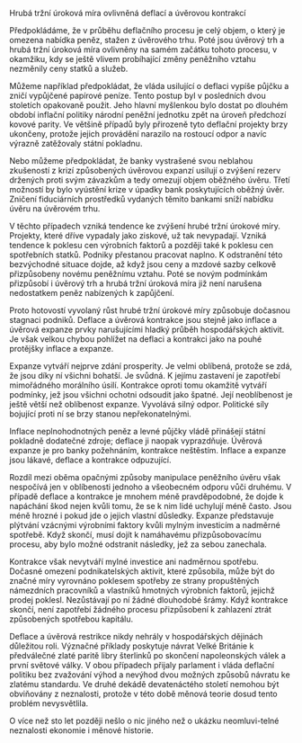 Hrubá tržní úroková míra ovlivněná deflací a úvěrovou kontrakcí

Předpokládáme, že v průběhu deflačního procesu je celý objem, o který je omezena nabídka peněz, stažen z úvěrového trhu. Poté jsou úvěrový trh a hrubá tržní úroková míra ovlivněny na samém začátku tohoto procesu, v okamžiku, kdy se ještě vlivem probíhající změny peněžního vztahu nezměnily ceny statků a služeb.

Můžeme například předpokládat, že vláda usilující o deflaci vypíše půjčku a zničí vypůjčené papírové peníze. Tento postup byl v posledních dvou stoletích opakovaně použit. Jeho hlavní myšlenkou bylo dostat po dlouhém období inflační politiky národní peněžní jednotku zpět na úroveň předchozí kovové parity. Ve většině případů byly přirozeně tyto deflační projekty brzy ukončeny, protože jejich provádění narazilo na rostoucí odpor a navíc výrazně zatěžovaly státní pokladnu.

Nebo můžeme předpokládat, že banky vystrašené svou neblahou zkušeností z krizí způsobených úvěrovou expanzí usilují o zvýšení rezerv držených proti svým závazkům a tedy omezují objem oběžného úvěru. Třetí možností by bylo vyústění krize v úpadky bank poskytujících oběžný úvěr. Zničení fiduciárních prostředků vydaných těmito bankami sníží nabídku úvěru na úvěrovém trhu.

V těchto případech vzniká tendence ke zvýšení hrubé tržní úrokové míry. Projekty, které dříve vypadaly jako ziskové, už tak nevypadají. Vzniká tendence k poklesu cen výrobních faktorů a později také k poklesu cen spotřebních statků. Podniky přestanou pracovat naplno. K odstranění této bezvýchodné situace dojde, až když jsou ceny a mzdové sazby celkově přizpůsobeny novému peněžnímu vztahu. Poté se novým podmínkám přizpůsobí i úvěrový trh a hrubá tržní úroková míra již není narušena nedostatkem peněz nabízených k zapůjčení.

Proto hotovostí vyvolaný růst hrubé tržní úrokové míry způsobuje dočasnou stagnaci podniků. Deflace a úvěrová kontrakce jsou stejně jako inflace a úvěrová expanze prvky narušujícími hladký průběh hospodářských aktivit. Je však velkou chybou pohlížet na deflaci a kontrakci jako na pouhé protějšky inflace a expanze.

Expanze vytváří nejprve zdání prosperity. Je velmi oblíbená, protože se zdá, že jsou díky ní všichni bohatší. Je svůdná. K jejímu zastavení je zapotřebí mimořádného morálního úsilí. Kontrakce oproti tomu okamžitě vytváří podmínky, jež jsou všichni ochotni odsoudit jako špatné. Její neoblíbenost je ještě větší než oblíbenost expanze. Vyvolává silný odpor. Politické síly bojující proti ní se brzy stanou nepřekonatelnými.

Inflace neplnohodnotných peněz a levné půjčky vládě přinášejí státní pokladně dodatečné zdroje; deflace ji naopak vyprazdňuje. Úvěrová expanze je pro banky požehnáním, kontrakce neštěstím. Inflace a expanze jsou lákavé, deflace a kontrakce odpuzující.

Rozdíl mezi oběma opačnými způsoby manipulace peněžního úvěru však nespočívá jen v oblíbenosti jednoho a všeobecném odporu vůči druhému. V případě deflace a kontrakce je mnohem méně pravděpodobné, že dojde k napáchání škod nejen kvůli tomu, že se k nim lidé uchylují méně často. Jsou méně hrozné i pokud jde o jejich vlastní důsledky. Expanze představuje plýtvání vzácnými výrobními faktory kvůli mylným investicím a nadměrné spotřebě. Když skončí, musí dojít k namáhavému přizpůsobovacímu procesu, aby bylo možné odstranit následky, jež za sebou zanechala.

Kontrakce však nevytváří mylné investice ani nadměrnou spotřebu. Dočasné omezení podnikatelských aktivit, které způsobila, může být do značné míry vyrovnáno poklesem spotřeby ze strany propuštěných námezdních pracovníků a vlastníků hmotných výrobních faktorů, jejichž prodej poklesl. Nezůstávají po ní žádné dlouhodobé šrámy. Když kontrakce skončí, není zapotřebí žádného procesu přizpůsobení k zahlazení ztrát způsobených spotřebou kapitálu.

Deflace a úvěrová restrikce nikdy nehrály v hospodářských dějinách důležitou roli. Význačné příklady poskytuje návrat Velké Británie k předválečné zlaté paritě libry šterlinků po skončení napoleonských válek a první světové války. V obou případech přijaly parlament i vláda deflační politiku bez zvažování výhod a nevýhod dvou možných způsobů návratu ke zlatému standardu. Ve druhé dekádě devatenáctého století nemohou být obviňovány z neznalosti, protože v této době měnová teorie dosud tento problém nevysvětlila.

O více než sto let později nešlo o nic jiného než o ukázku neomluvi-telné neznalosti ekonomie i měnové historie.